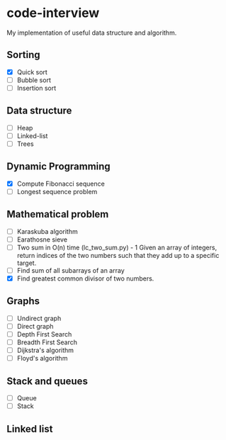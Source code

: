 # code-interview
My implementation of useful data structure and algorithm.

## Sorting
- [x] Quick sort  
- [ ] Bubble sort 
- [ ] Insertion sort  

## Data structure
- [ ] Heap  
- [ ] Linked-list  
- [ ] Trees  

## Dynamic Programming
- [x] Compute Fibonacci sequence  
- [ ] Longest sequence problem  

## Mathematical problem
- [ ] Karaskuba algorithm  
- [ ] Earathosne sieve  
- [ ] Two sum in O(n) time (lc_two_sum.py) - 1 Given an array of integers, return indices of the two numbers such that they add up to a specific target.
- [ ] Find sum of all subarrays of an array  
- [x] Find greatest common divisor of two numbers.

## Graphs
- [ ] Undirect graph  
- [ ] Direct graph  
- [ ] Depth First Search  
- [ ] Breadth First Search  
- [ ] Dijkstra's algorithm  
- [ ] Floyd's algorithm  
## Stack and queues 
- [ ] Queue  
- [ ] Stack  

## Linked list 
